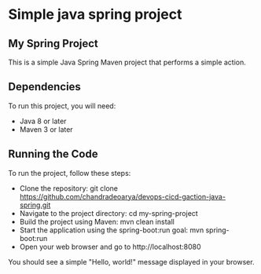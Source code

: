 # Simple java spring project

## My Spring Project
This is a simple Java Spring Maven project that performs a simple action.

## Dependencies
To run this project, you will need:
- Java 8 or later
- Maven 3 or later

## Running the Code
To run the project, follow these steps:

- Clone the repository: git clone https://github.com/chandradeoarya/devops-cicd-gaction-java-spring.git
- Navigate to the project directory: cd my-spring-project
- Build the project using Maven: mvn clean install
- Start the application using the spring-boot:run goal: mvn spring-boot:run
- Open your web browser and go to http://localhost:8080

You should see a simple "Hello, world!" message displayed in your browser.
